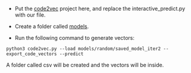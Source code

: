 
* Put the [code2vec](https://github.com/tech-srl/code2vec) project here, and replace the interactive_predict.py with our file.

* Create a folder called [models](https://github.com/Programming-Systems-Lab/Capstone-2/tree/master/Data%20Preprocessing/code2vec/models).

* Run the following command to generate vectors:
```
python3 code2vec.py --load models/random/saved_model_iter2 --export_code_vectors --predict
```

A folder called csv will be created and the vectors will be inside.
